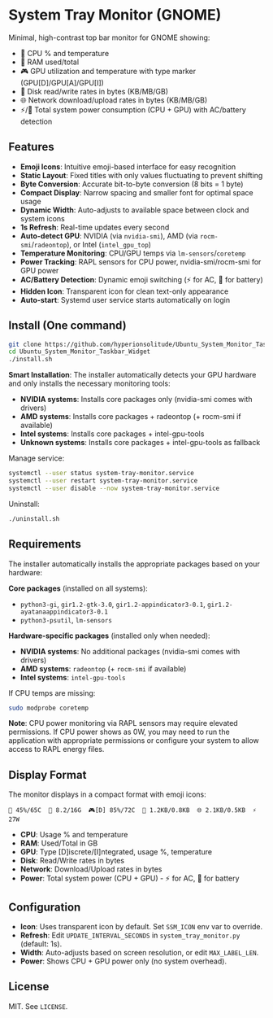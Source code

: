 # System Tray Monitor (GNOME)

Minimal, high-contrast top bar monitor for GNOME showing:

- 🔲 CPU % and temperature
- 🐏 RAM used/total  
- 🎮 GPU utilization and temperature with type marker (GPU[D]/GPU[A]/GPU[I])
- 💽 Disk read/write rates in bytes (KB/MB/GB)
- 🌐 Network download/upload rates in bytes (KB/MB/GB)
- ⚡/🔋 Total system power consumption (CPU + GPU) with AC/battery detection

## Features

- **Emoji Icons**: Intuitive emoji-based interface for easy recognition
- **Static Layout**: Fixed titles with only values fluctuating to prevent shifting
- **Byte Conversion**: Accurate bit-to-byte conversion (8 bits = 1 byte)
- **Compact Display**: Narrow spacing and smaller font for optimal space usage
- **Dynamic Width**: Auto-adjusts to available space between clock and system icons
- **1s Refresh**: Real-time updates every second
- **Auto-detect GPU**: NVIDIA (via `nvidia-smi`), AMD (via `rocm-smi`/`radeontop`), or Intel (`intel_gpu_top`)
- **Temperature Monitoring**: CPU/GPU temps via `lm-sensors`/`coretemp`
- **Power Tracking**: RAPL sensors for CPU power, nvidia-smi/rocm-smi for GPU power
- **AC/Battery Detection**: Dynamic emoji switching (⚡ for AC, 🔋 for battery)
- **Hidden Icon**: Transparent icon for clean text-only appearance
- **Auto-start**: Systemd user service starts automatically on login

## Install (One command)

```bash
git clone https://github.com/hyperionsolitude/Ubuntu_System_Monitor_Taskbar_Widget.git
cd Ubuntu_System_Monitor_Taskbar_Widget
./install.sh
```

**Smart Installation**: The installer automatically detects your GPU hardware and only installs the necessary monitoring tools:
- **NVIDIA systems**: Installs core packages only (nvidia-smi comes with drivers)
- **AMD systems**: Installs core packages + radeontop (+ rocm-smi if available)
- **Intel systems**: Installs core packages + intel-gpu-tools
- **Unknown systems**: Installs core packages + intel-gpu-tools as fallback

Manage service:

```bash
systemctl --user status system-tray-monitor.service
systemctl --user restart system-tray-monitor.service
systemctl --user disable --now system-tray-monitor.service
```

Uninstall:

```bash
./uninstall.sh
```

## Requirements

The installer automatically installs the appropriate packages based on your hardware:

**Core packages** (installed on all systems):
- `python3-gi`, `gir1.2-gtk-3.0`, `gir1.2-appindicator3-0.1`, `gir1.2-ayatanaappindicator3-0.1`
- `python3-psutil`, `lm-sensors`

**Hardware-specific packages** (installed only when needed):
- **NVIDIA systems**: No additional packages (nvidia-smi comes with drivers)
- **AMD systems**: `radeontop` (+ `rocm-smi` if available)
- **Intel systems**: `intel-gpu-tools`

If CPU temps are missing:

```bash
sudo modprobe coretemp
```

**Note**: CPU power monitoring via RAPL sensors may require elevated permissions. If CPU power shows as 0W, you may need to run the application with appropriate permissions or configure your system to allow access to RAPL energy files.

## Display Format

The monitor displays in a compact format with emoji icons:

```
🔲 45%/65C  🐏 8.2/16G  🎮[D] 85%/72C  💽 1.2KB/0.8KB  🌐 2.1KB/0.5KB  ⚡ 27W
```

- **CPU**: Usage % and temperature
- **RAM**: Used/Total in GB
- **GPU**: Type [D]iscrete/[I]ntegrated, usage %, temperature
- **Disk**: Read/Write rates in bytes
- **Network**: Download/Upload rates in bytes  
- **Power**: Total system power (CPU + GPU) - ⚡ for AC, 🔋 for battery

## Configuration

- **Icon**: Uses transparent icon by default. Set `SSM_ICON` env var to override.
- **Refresh**: Edit `UPDATE_INTERVAL_SECONDS` in `system_tray_monitor.py` (default: 1s).
- **Width**: Auto-adjusts based on screen resolution, or edit `MAX_LABEL_LEN`.
- **Power**: Shows CPU + GPU power only (no system overhead).

## License

MIT. See `LICENSE`.


